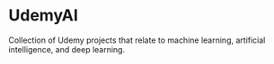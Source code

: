 # UdemyAI
Collection of Udemy projects that relate to machine learning, artificial intelligence, and deep learning.
